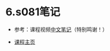 # 6.s081笔记

- 参考：课程视频[中文笔记](https://mit-public-courses-cn-translatio.gitbook.io/mit6-s081/)（特别鸣谢！）

- [课程主页](https://pdos.csail.mit.edu/6.828/2021/)
